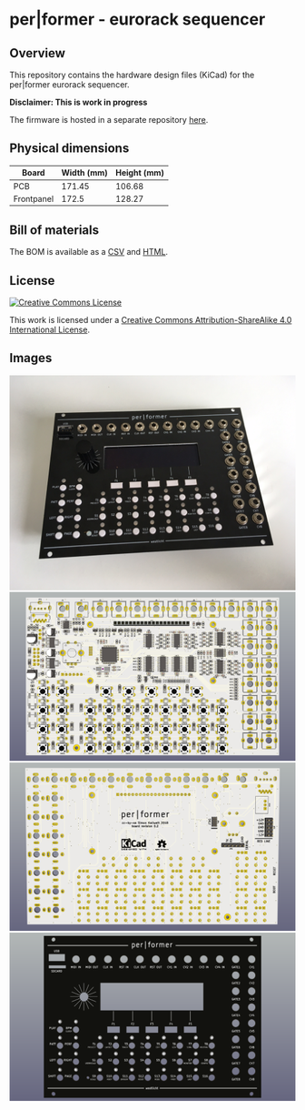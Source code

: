 # per|former - eurorack sequencer

## Overview

This repository contains the hardware design files (KiCad) for the per|former eurorack sequencer.

**Disclaimer: This is work in progress**

The firmware is hosted in a separate repository [here](https://github.com/westlicht/eurorack-sequencer).

## Physical dimensions

| Board      | Width (mm) | Height (mm) |
| ---------- | ---------- | ----------- |
| PCB        | 171.45     | 106.68      |
| Frontpanel | 172.5      | 128.27      |

## Bill of materials

The BOM is available as a [CSV](bom/bom.csv) and [HTML](bom/bom.html).

## License

<a rel="license" href="http://creativecommons.org/licenses/by-sa/4.0/"><img alt="Creative Commons License" style="border-width:0" src="https://i.creativecommons.org/l/by-sa/4.0/80x15.png" /></a>

This work is licensed under a [Creative Commons Attribution-ShareAlike 4.0 International License](http://creativecommons.org/licenses/by-sa/4.0/).

## Images

<a href="images/sequencer.jpg"><img src="images/sequencer.jpg"/></a>
<a href="images/sequencer-front.png"><img src="images/sequencer-front.png"/></a>
<a href="images/sequencer-back.png"><img src="images/sequencer-back.png"/></a>
<a href="images/frontpanel.png"><img src="images/frontpanel.png"/></a>
